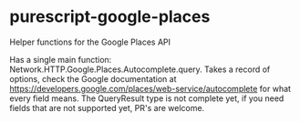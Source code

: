 # purescript-google-places
Helper functions for the Google Places API

Has a single main function: Network.HTTP.Google.Places.Autocomplete.query. Takes a record of options, check the Google documentation at https://developers.google.com/places/web-service/autocomplete for what every field means. The QueryResult type is not complete yet, if you need fields that are not supported yet, PR's are welcome.

